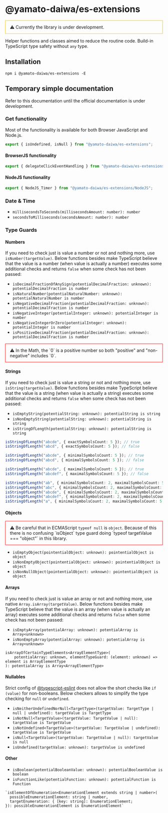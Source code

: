 # @yamato-daiwa/es-extensions

<div style="border: 1px solid #F1C40F; padding: 12px 14px">
  ⚠ Currently the library is under development.
</div>


Helper functions and classes aimed to reduce the routine code. Build-in TypeScript type safety without `any` type.


## Installation

```
npm i @yamato-daiwa/es-extensions -E
```


## Temporary simple documentation

Refer to this documentation until the official documentation is under development.


### Get functionality

Most of the functionality is available for both Browser JavaScript and Node.js.

```typescript
export { isUndefined, isNull } from "@yamato-daiwa/es-extensions";
```


#### BrowserJS functionality

```typescript
export { delegateClickEventHandling } from "@yamato-daiwa/es-extensions/BrowserJS";
```


#### NodeJS functionality

```typescript
export { NodeJS_Timer } from "@yamato-daiwa/es-extensions/NodeJS";
```

### Date & Time

* `millisecondsToSeconds(millisecondsAmount: number): number`
* `secondsToMilliseconds(secondsAmount: number): number`


### Type Guards

#### Numbers

If you need to check just is value a number or not and nothing more, use `isNumber(targetValue)`.
Below functions besides make TypeScript believe that the value is a number (when value is actually a number) executes
some additional checks and returns `false` when some check has not been passed:

* `isDecimalFractionOfAnySign(potentialDecimalFraction: unknown): potentialDecimalFraction is number`
* `isNaturalNumber(potentialNaturalNumber: unknown): potentialNaturalNumber is number`
* `isNegativeDecimalFraction(potentialDecimalFraction: unknown): potentialDecimalFraction is number`
* `isNegativeInteger(potentialInteger: unknown): potentialInteger is number`
* `isNegativeIntegerOrZero(potentialInteger: unknown): potentialInteger is number`
* `isPositiveDecimalFraction(potentialDecimalFraction: unknown): potentialDecimalFraction is number`

<div style="border: 1px solid red; padding: 12px 14px"> 
  ⚠ In the Math, the `0` is a positive number so both "positive" and "non-negative" includes `0`.
</div>


#### Strings

If you need to check just is value a string or not and nothing more, use `isString(targetValue)`.
Below functions besides make TypeScript believe that the value is a string (when value is actually a string) executes some
additional checks and returns `false` when some check has not been passed:

* `isEmptyString(potentialString: unknown): potentialString is string`
* `isNonEmptyString(potentialString: unknown): potentialString is string`
* `isStringOfLength(potentialString: unknown): potentialString is string`

```typescript
isStringOfLength("abcde", { exactSymbolsCount: 5 }); // true
isStringOfLength("abcd", { exactSymbolsCount: 5 }); // false

isStringOfLength("abcde", { minimalSymbolsCount: 5 }); // true
isStringOfLength("abcd", { minimalSymbolsCount: 5 }); // false

isStringOfLength("abcde", { maximalSymbolsCount: 5 }); // true
isStringOfLength("abcdef", { maximalSymbolsCount: 5 }); // false

isStringOfLength("ab", { minimalSymbolsCount: 2, maximalSymbolsCount: 5 }); // true
isStringOfLength("abc", { minimalSymbolsCount: 2, maximalSymbolsCount: 5 }); // true
isStringOfLength("abcde", { minimalSymbolsCount: 2, maximalSymbolsCount: 5 }); // true
isStringOfLength("abcdef", { minimalSymbolsCount: 2, maximalSymbolsCount: 5 }); // false
isStringOfLength("a", { minimalSymbolsCount: 2, maximalSymbolsCount: 5 }); // false
```


#### Objects

<div style="border: 1px solid red; padding: 12px 14px"> 
  ⚠ Be careful that in ECMAScript <code>typeof null</code> is <code>object</code>. Because of this there is no confusing
    `isObject` type guard doing `typeof targetValue === "object"` in this library.
</div>

* `isEmptyObject(pointentialObject: unknown): pointentialObject is object`
* `isNonEmptyObject(pointentialObject: unknown): pointentialObject is object`
* `isNonNullObject(pointentialObject: unknown): pointentialObject is object`


#### Arrays

If you need to check just is value an array or not and nothing more, use native `Array.isArray(targetValue)`.
Below functions besides make TypeScript believe that the value is an array (when value is actually an array) executes
some additional checks and returns `false` when some check has not been passed:

* `isEmptyArray(potentialArray: unknown): potentialArray is Array<unknown>`
* `isNonEmptyArray(potentialArray: unknown): potentialArray is Array<unknown>`

```
isArrayOfCertainTypeElements<ArrayElementType>(
    potentialArray: unknown, elementTypeGuard: (element: unknown) => element is ArrayElementType
): potentialArray is Array<ArrayElementType>
```


#### Nullables

Strict config of [@typescript-eslint](https://github.com/typescript-eslint/typescript-eslint) does not allow the short
checks like `if (value)` for non-booleans. Below checkers allows to simplify the type checking for `null` or `undefined`.

* `isNeitherUndefinedNorNull<TargetType>(targetValue: TargetType | null | undefined): targetValue is TargetType`
* `isNotNull<TargetValue>(targetValue: TargetValue | null): targetValue is TargetValue`
* `isNotUndefined<TargetValue>(targetValue: TargetValue | undefined): targetValue is TargetValue`
* `isNull<TargetValue>(targetValue: TargetValue | null): targetValue is null`
* `isUndefined(targetValue: unknown): targetValue is undefined`


#### Other

* `isBoolean(potentialBooleanValue: unknown): potentialBooleanValue is boolean`
* `isFunctionLike(potentialFunction: unknown): potentialFunction is Function`

```
`isElementOfEnumeration<EnumerationElement extends string | number>(
  possibleEnumerationElement: string | number, 
  targetEnumeration: { [key: string]: EnumerationElement; 
}): possibleEnumerationElement is EnumerationElement`
```
